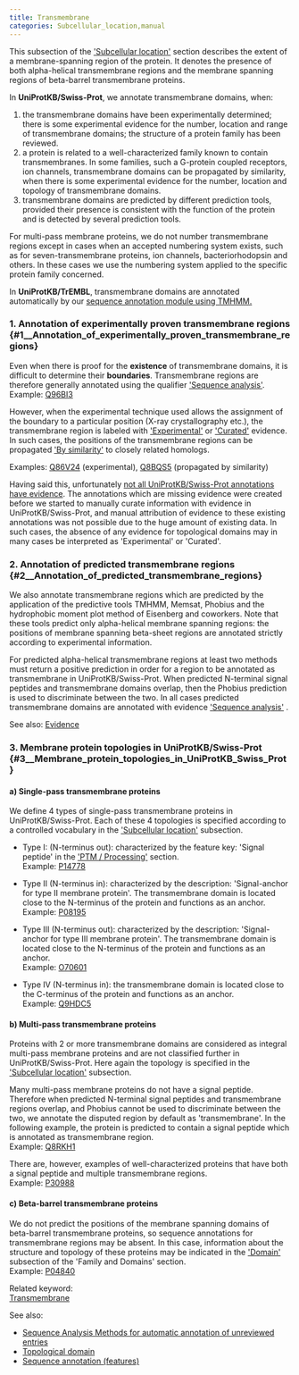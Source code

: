 ```yaml
---
title: Transmembrane
categories: Subcellular_location,manual
---
```


This subsection of the ['Subcellular location'](http://www.uniprot.org/help/subcellular%5Flocation%5Fsection) section describes the extent of a membrane-spanning region of the protein. It denotes the presence of both alpha-helical transmembrane regions and the membrane spanning regions of beta-barrel transmembrane proteins.

In **UniProtKB/Swiss-Prot**, we annotate transmembrane domains, when:  
1. the transmembrane domains have been experimentally determined; there is some experimental evidence for the number, location and range of transmembrane domains; the structure of a protein family has been reviewed.  
2. a protein is related to a well-characterized family known to contain transmembranes. In some families, such a G-protein coupled receptors, ion channels, transmembrane domains can be propagated by similarity, when there is some experimental evidence for the number, location and topology of transmembrane domains.  
3. transmembrane domains are predicted by different prediction tools, provided their presence is consistent with the function of the protein and is detected by several prediction tools.

For multi-pass membrane proteins, we do not number transmembrane regions except in cases when an accepted numbering system exists, such as for seven-transmembrane proteins, ion channels, bacteriorhodopsin and others. In these cases we use the numbering system applied to the specific protein family concerned.

In **UniProtKB/TrEMBL**, transmembrane domains are annotated automatically by our [sequence annotation module using TMHMM.](http://www.uniprot.org/help/sam)

### 1. Annotation of experimentally proven transmembrane regions {\#1\_\_Annotation\_of\_experimentally\_proven\_transmembrane\_regions}

Even when there is proof for the **existence** of transmembrane domains, it is difficult to determine their **boundaries**. Transmembrane regions are therefore generally annotated using the qualifier ['Sequence analysis'](http://www.uniprot.org/help/evidences#ECO:0000255).  
Example: [Q96BI3](https://www.uniprot.org/uniprotkb/Q96BI3#subcellular_location)

However, when the experimental technique used allows the assignment of the boundary to a particular position (X-ray crystallography etc.), the transmembrane region is labeled with ['Experimental'](http://www.uniprot.org/help/evidences#ECO:0000269) or ['Curated'](http://www.uniprot.org/help/evidences#ECO:0000305) evidence. In such cases, the positions of the transmembrane regions can be propagated ['By similarity'](http://www.uniprot.org/help/evidences#ECO:0000250) to closely related homologs.

Examples: [Q86V24](https://www.uniprot.org/uniprotkb/Q86V24#subcellular_location) (experimental), [Q8BQS5](https://www.uniprot.org/uniprotkb/Q8BQS5#subcellular_location) (propagated by similarity)

Having said this, unfortunately [not all UniProtKB/Swiss-Prot annotations have evidence](http://www.uniprot.org/help/evidence%5Fin%5Fswissprot). The annotations which are missing evidence were created before we started to manually curate information with evidence in UniProtKB/Swiss-Prot, and manual attribution of evidence to these existing annotations was not possible due to the huge amount of existing data. In such cases, the absence of any evidence for topological domains may in many cases be interpreted as 'Experimental' or 'Curated'.

### 2. Annotation of predicted transmembrane regions {\#2\_\_Annotation\_of\_predicted\_transmembrane\_regions}

We also annotate transmembrane regions which are predicted by the application of the predictive tools TMHMM, Memsat, Phobius and the hydrophobic moment plot method of Eisenberg and coworkers. Note that these tools predict only alpha-helical membrane spanning regions: the positions of membrane spanning beta-sheet regions are annotated strictly according to experimental information.

For predicted alpha-helical transmembrane regions at least two methods must return a positive prediction in order for a region to be annotated as transmembrane in UniProtKB/Swiss-Prot. When predicted N-terminal signal peptides and transmembrane domains overlap, then the Phobius prediction is used to discriminate between the two. In all cases predicted transmembrane domains are annotated with evidence ['Sequence analysis'](http://www.uniprot.org/help/evidences#ECO:0000255) .

See also: [Evidence](https://www.uniprot.org/help/evidences)

### 3. Membrane protein topologies in UniProtKB/Swiss-Prot {\#3\_\_Membrane\_protein\_topologies\_in\_UniProtKB\_Swiss\_Prot}

#### a) Single-pass transmembrane proteins

We define 4 types of single-pass transmembrane proteins in UniProtKB/Swiss-Prot. Each of these 4 topologies is specified according to a controlled vocabulary in the ['Subcellular location'](https://www.uniprot.org/help/subcellular_location_section) subsection.

-   Type I: (N-terminus out): characterized by the feature key: 'Signal peptide' in the ['PTM / Processing'](http://www.uniprot.org/help/ptm%5Fprocessing%5Fsection) section.  
    Example: [P14778](https://www.uniprot.org/uniprotkb/P14778#subcellular_location)

<!-- -->

-   Type II (N-terminus in): characterized by the description: 'Signal-anchor for type II membrane protein'. The transmembrane domain is located close to the N-terminus of the protein and functions as an anchor.  
    Example: [P08195](https://www.uniprot.org/uniprotkb/P08195#subcellular_location)

<!-- -->

-   Type III (N-terminus out): characterized by the description: 'Signal-anchor for type III membrane protein'. The transmembrane domain is located close to the N-terminus of the protein and functions as an anchor.  
    Example: [O70601](https://www.uniprot.org/uniprotkb/O70601#subcellular_location)

<!-- -->

-   Type IV (N-terminus in): the transmembrane domain is located close to the C-terminus of the protein and functions as an anchor.  
    Example: [Q9HDC5](https://www.uniprot.org/uniprotkb/Q9HDC5#subcellular_location)

#### b) Multi-pass transmembrane proteins

Proteins with 2 or more transmembrane domains are considered as integral multi-pass membrane proteins and are not classified further in UniProtKB/Swiss-Prot. Here again the topology is specified in the ['Subcellular location'](https://www.uniprot.org/help/subcellular_location_section) subsection.

Many multi-pass membrane proteins do not have a signal peptide. Therefore when predicted N-terminal signal peptides and transmembrane regions overlap, and Phobius cannot be used to discriminate between the two, we annotate the disputed region by default as 'transmembrane'. In the following example, the protein is predicted to contain a signal peptide which is annotated as transmembrane region.  
Example: [Q8RKH1](https://www.uniprot.org/uniprotkb/Q8RKH1#subcellular%5Flocation)

There are, however, examples of well-characterized proteins that have both a signal peptide and multiple transmembrane regions.  
Example: [P30988](https://www.uniprot.org/uniprotkb/P30988#subcellular%5Flocation)

#### c) Beta-barrel transmembrane proteins

We do not predict the positions of the membrane spanning domains of beta-barrel transmembrane proteins, so sequence annotations for transmembrane regions may be absent. In this case, information about the structure and topology of these proteins may be indicated in the ['Domain'](https://www.uniprot.org/help/domain_cc) subsection of the 'Family and Domains' section.  
Example: [P04840](https://www.uniprot.org/uniprotkb/P04840#family_and_domains)

Related keyword:  
[Transmembrane](http://www.uniprot.org/keywords/812)

See also:

-   [Sequence Analysis Methods for automatic annotation of unreviewed entries](http://www.uniprot.org/help/sam)
-   [Topological domain](https://www.uniprot.org/help/topo%5Fdom)
-   [Sequence annotation (features)](http://www.uniprot.org/help/sequence%5Fannotation)
